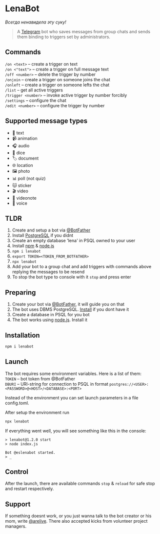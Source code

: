 # LenaBot
*Всегда ненавидела эту суку!*

> A [Telegram](//telegram.org) bot who saves messages from group chats and sends them binding to triggers set by administrators.

## Commands
`/on <text>` – create a trigger on text  
`/on <"text">` – create a trigger on full message text  
`/off <number>` – delete the trigger by number  
`/onjoin` – create a trigger on someone joins the chat  
`/onleft` – create a trigger on someone lefts the chat  
`/list` – get all active triggers  
`/trigger <number>` – invoke active trigger by number forcibly  
`/settings` – configure the chat  
`/edit <number>` – configure the trigger by number

## Supported message types
+ 📃 text
+ 📹 animation
+ 🎧 audio
+ 🎲 dice
+ 🏷️ document
+ 🌐 location
+ 🖼️ photo
+ 📊 poll (not quiz)
+ 😽 sticker
+ 🎬 video
+ 🎥 videonote
+ 🎤 voice

## TLDR
1. Create and setup a bot via [@BotFather](//t.me/BotFather)
2. Install [PostgreSQL](//www.postgresql.org/download/) if you didnt
3. Create an empty database 'lena' in PSQL owned to your user
4. Install [npm](//www.npmjs.com) & [node.js](//npmjs.com/package/node)
5. `npm i lenabot`
6. `export TOKEN=<TOKEN_FROM_BOTFATHER>`
7. `npx lenabot`
8. Add your bot to a group chat and add triggers with commands above replying the messages to be resend
9. To stop the bot type to console with it `stop` and press enter

## Preparing
1. Create your bot via [@BotFather](//t.me/BotFather), it will guide you on that
2. The bot uses DBMS PostgreSQL. [Install](//www.postgresql.org/download/) if you dont have it
3. Create a database in PSQL for you bot
4. The bot works using [node.js](//npmjs.com/package/node). Install it

## Installation
```bash
npm i lenabot
```

## Launch
The bot requires some environment variables. Here is a list of them:  
`TOKEN` – bot token from @BotFather  
`DBURI` – URI-string for connection to PSQL in format `postgres://<USER>:<PASSWORD>@<HOST>/<DATABASE>:<PORT>`

Instead of the environment you can set launch parameters in a file config.toml.

After setup the environment run
```bash
npx lenabot
```

If everything went well, you will see something like this in the console:
```
> lenabot@1.2.0 start
> node index.js

Bot @eslenabot started.
> _
```

## Control
After the launch, there are available commands `stop` & `reload` for safe stop and restart respectively.

## Support
If something doesnt work, or you just wanna talk to the bot creator or his mom, write [@arelive](//t.me/arelive). There also accepted kicks from volunteer project managers.
